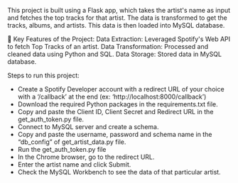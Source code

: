 This project is built using a Flask app, which takes the artist's name as input and fetches the top tracks for that artist.
The data is transformed to get the tracks, albums, and artists.
This data is then loaded into MySQL database.

🔑 Key Features of the Project:
Data Extraction: Leveraged Spotify's Web API to fetch Top Tracks of an artist.
Data Transformation: Processed and cleaned data using Python and SQL.
Data Storage: Stored data in MySQL database.

Steps to run this project:
- Create a Spotify Developer account with a redirect URL of your choice with a ‘/callback’ at the end (ex: ‘http://localhost:8000/callback’)
- Download the required Python packages in the requirements.txt file.
- Copy and paste the Client ID, Client Secret and Redirect URL in the get_auth_token.py file.
- Connect to MySQL server and create a schema.
- Copy and paste the username, password and schema name in the “db_config” of get_artist_data.py file.
- Run the get_auth_token.py file
- In the Chrome browser, go to the redirect URL.
- Enter the artist name and click Submit.
- Check the MySQL Workbench to see the data of that particular artist.
